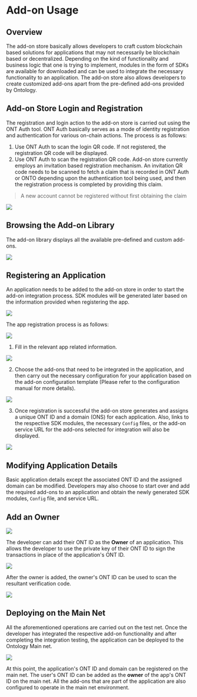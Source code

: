 # Add-on Usage

## Overview

The add-on store basically allows developers to craft custom blockchain based solutions for applications that may not necessarily be blockchain based or decentralized. Depending on the kind of functionality and business logic that one is trying to implement, modules in the form of SDKs are available for downloaded and can be used to integrate the necessary functionality to an application. The add-on store also allows developers to create customized add-ons apart from the pre-defined add-ons provided by Ontology.

## Add-on Store Login and Registration

The registration and login action to the add-on store is carried out using the ONT Auth tool. ONT Auth basically serves as a mode of identity registration and authentication for various on-chain actions. The process is as follows:

1. Use ONT Auth to scan the login QR code. If not registered, the registration QR code will be displayed.
2. Use ONT Auth to scan the registration QR code. Add-on store currently employs an invitation based registration mechanism. An invitation QR code needs to be scanned to fetch a claim that is recorded in ONT Auth or ONTO depending upon the authentication tool being used, and then the registration process is completed by providing this claim.

> A new account cannot be registered without first obtaining the claim

![](../res/addon-store/login.png)

## Browsing the Add-on Library

The add-on library displays all the available pre-defined and custom add-ons. 

![](../res/addon-store/addon.png)

## Registering an Application

An application needs to be added to the add-on store in order to start the add-on integration process. SDK modules will be generated later based on the information provided when registering the app.

![](../res/addon-store/app.png)

The app registration process is as follows:

![](../res/addon-store/app-info.png)

1. Fill in the relevant app related information.

![](../res/addon-store/choose-addon.png)

2. Choose the add-ons that need to be integrated in the application, and then carry out the necessary configuration for your application based on the add-on configuration template (Please refer to the configuration manual for more details).

![](../res/addon-store/addon-config.png)

3. Once registration is successful the add-on store generates and assigns a unique ONT ID and a domain (ONS) for each application. Also, links to the respective SDK modules, the necessary `Config` files, or the add-on service URL for the add-ons selected for integration will also be displayed.

![](../res/addon-store/sdk.png)

## Modifying Application Details

Basic application details except the associated ONT ID and the assigned domain can be modified. Developers may also choose to start over and add the required add-ons to an application and obtain the newly generated SDK modules, `Config` file, and service URL.

##  Add an Owner

![](../res/addon-store/owner.png)

The developer can add their ONT ID as the **Owner** of an application. This allows the developer to use the private key of their ONT ID to sign the transactions in place of the application's ONT ID. 

![](../res/addon-store/add-owner.png)

After the owner is added, the owner's ONT ID can be used to scan the resultant verification code.

![](../res/addon-store/verify-owner.png)

## Deploying on the Main Net

All the aforementioned operations are carried out on the test net. Once the developer has integrated the respective add-on functionality and after completing the integration testing, the application can be deployed to the Ontology Main net.

![](../res/addon-store/deploy.png)

At this point, the application's ONT ID and domain can be registered on the main net. The user's ONT ID can be added as the **owner** of the app's ONT ID on the main net. All the add-ons that are part of the application are also configured to operate in the main net environment.